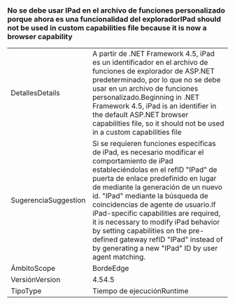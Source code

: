 ### <a name="ipad-should-not-be-used-in-custom-capabilities-file-because-it-is-now-a-browser-capability"></a><span data-ttu-id="5079b-101">No se debe usar IPad en el archivo de funciones personalizado porque ahora es una funcionalidad del explorador</span><span class="sxs-lookup"><span data-stu-id="5079b-101">IPad should not be used in custom capabilities file because it is now a browser capability</span></span>

|   |   |
|---|---|
|<span data-ttu-id="5079b-102">Detalles</span><span class="sxs-lookup"><span data-stu-id="5079b-102">Details</span></span>|<span data-ttu-id="5079b-103">A partir de .NET Framework 4.5, iPad es un identificador en el archivo de funciones de explorador de ASP.NET predeterminado, por lo que no se debe usar en un archivo de funciones personalizado.</span><span class="sxs-lookup"><span data-stu-id="5079b-103">Beginning in .NET Framework 4.5, iPad is an identifier in the default ASP.NET browser capabilities file, so it should not be used in a custom capabilities file</span></span>|
|<span data-ttu-id="5079b-104">Sugerencia</span><span class="sxs-lookup"><span data-stu-id="5079b-104">Suggestion</span></span>|<span data-ttu-id="5079b-105">Si se requieren funciones específicas de iPad, es necesario modificar el comportamiento de iPad estableciéndolas en el refID &quot;IPad&quot; de puerta de enlace predefinido en lugar de mediante la generación de un nuevo id. &quot;IPad&quot; mediante la búsqueda de coincidencias de agente de usuario.</span><span class="sxs-lookup"><span data-stu-id="5079b-105">If iPad-specific capabilities are required, it is necessary to modify iPad behavior by setting capabilities on the pre-defined gateway refID &quot;IPad&quot; instead of by generating a new &quot;IPad&quot; ID by user agent matching.</span></span>|
|<span data-ttu-id="5079b-106">Ámbito</span><span class="sxs-lookup"><span data-stu-id="5079b-106">Scope</span></span>|<span data-ttu-id="5079b-107">Borde</span><span class="sxs-lookup"><span data-stu-id="5079b-107">Edge</span></span>|
|<span data-ttu-id="5079b-108">Versión</span><span class="sxs-lookup"><span data-stu-id="5079b-108">Version</span></span>|<span data-ttu-id="5079b-109">4.5</span><span class="sxs-lookup"><span data-stu-id="5079b-109">4.5</span></span>|
|<span data-ttu-id="5079b-110">Tipo</span><span class="sxs-lookup"><span data-stu-id="5079b-110">Type</span></span>|<span data-ttu-id="5079b-111">Tiempo de ejecución</span><span class="sxs-lookup"><span data-stu-id="5079b-111">Runtime</span></span>|


